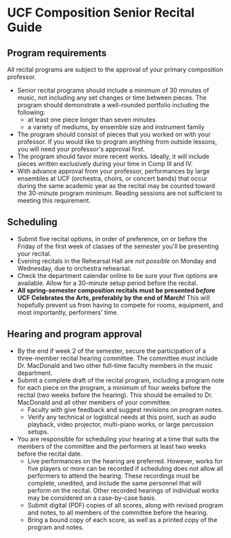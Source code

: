 # UCF Composition Senior Recital Guide

## Program requirements

All recital programs are subject to the approval of your primary composition professor.

- Senior recital programs should include a minimum of 30 minutes of music, not including any set changes or time between pieces. The program should demonstrate a well-rounded portfolio including the following:
	- at least one piece longer than seven minutes
	- a variety of mediums, by ensemble size and instrument family
- The program should consist of pieces that you worked on with your professor. If you would like to program anything from outside lessons, you will need your professor's approval first.
- The program should favor more recent works. Ideally, it will include pieces written exclusively during your time in Comp III and IV.
- With advance approval from your professor, performances by large ensembles at UCF (orchestra, choirs, or concert bands) that occur during the same academic year as the recital may be counted toward the 30-minute program minimum. Reading sessions are not sufficient to meeting this requirement.

## Scheduling

- Submit five recital options, in order of preference, on or before the Friday of the first week of classes of the semester you'll be presenting your recital.
- Evening recitals in the Rehearsal Hall are _not possible_ on Monday and Wednesday, due to orchestra rehearsal.
- Check the department calendar online to be sure your five options are available. Allow for a 30-minute setup period before the recital.
- **All spring-semester composition recitals must be presented _before_ UCF Celebrates the Arts, preferably by the end of March!** This will hopefully prevent us from having to compete for rooms, equipment, and most importantly, performers' time.

<!-- BREAK -->

## Hearing and program approval

- By the end if week 2 of the semester, secure the participation of a three-member recital hearing committee. The committee must include Dr. MacDonald and two other full-time faculty members in the music department.
- Submit a complete draft of the recital program, including a program note for each piece on the program, a minimum of four weeks before the recital (two weeks before the hearing). This should be emailed to Dr. MacDonald and all other members of your committee.
	- Faculty with give feedback and suggest revisions on program notes.
	- Verify any technical or logistical needs at this point, such as audio playback, video projector, multi-piano works, or large percussion setups.
- You are responsible for scheduling your hearing at a time that suits the members of the committee and the performers at least two weeks before the recital date.
	- Live performances on the hearing are preferred. However, works for five players or more can be recorded if scheduling does not allow all performers to attend the hearing. These recordings must be complete, unedited, and include the same personnel that will perform on the recital. Other recorded hearings of individual works may be considered on a case-by-case basis.
	- Submit digital (PDF) copies of all scores, along with revised program and notes, to all members of the committee before the hearing.
	- Bring a bound copy of each score, as well as a printed copy of the program and notes.
